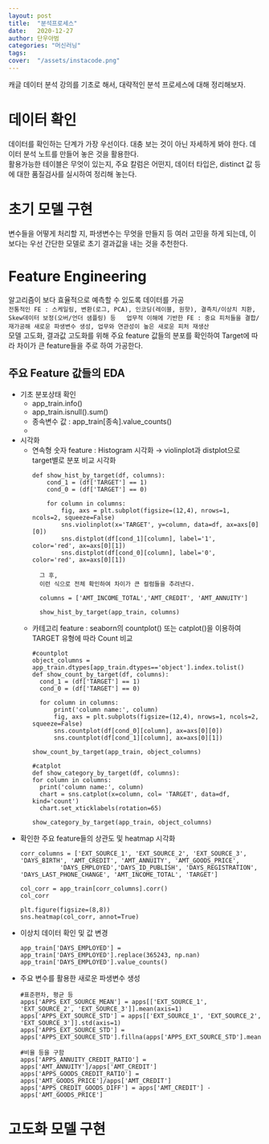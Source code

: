 ```yaml
---
layout: post
title:  "분석프로세스"
date:   2020-12-27
author: 단우아범
categories: "머신러닝"
tags:	
cover:  "/assets/instacode.png"
---
```


캐글 데이터 분석 강의를 기초로 해서, 대략적인 분석 프로세스에 대해 정리해보자.  


# 데이터 확인  
데이터를 확인하는 단계가 가장 우선이다. 대충 보는 것이 아닌 자세하게 봐야 한다. 데이터 분석 노트를 만들어 놓은 것을 활용한다.  
활용가능한 테이블은 무엇이 있는지, 주요 칼럼은 어떤지, 데이터 타입은, distinct 값 등에 대한 품질검사를 실시하여 정리해 놓는다.  
  
  
# 초기 모델 구현  
변수들을 어떻게 처리할 지, 파생변수는 무엇을 만들지 등 여러 고민을 하게 되는데, 이보다는 우선 간단한 모델로 초기 결과값을 내는 것을 추천한다.  

# Feature Engineering  
알고리즘이 보다 효율적으로 예측할 수 있도록 데이터를 가공  
`전통적인 FE : 스케일링, 변환(로그, PCA), 인코딩(레이블, 원핫), 결측치/이상치 치환, Skew데이터 보정(오버/언더 샘플링) 등  
업무적 이해에 기반한 FE : 중요 피처들을 결합/재가공해 새로운 파생변수 생성, 업무와 연관성이 높은 새로운 피처 재생산`  
모델 고도화, 결과값 고도화를 위해 주요 feature 값들의 분포를 확인하여 Target에 따라 차이가 큰 feature들을 주로 하여 가공한다.  
  ## 주요 Feature 값들의 EDA  
  - 기초 분포상태 확인  
    - app_train.info()  
    - app_train.isnull().sum()  
    - 종속변수 값 : app_train[종속].value_counts()  
    - 
  - 시각화  
    - 연속형 숫자 feature : Histogram 시각화 → violinplot과 distplot으로 target별로 분포 비교 시각화  
      ```
      def show_hist_by_target(df, columns):
          cond_1 = (df['TARGET'] == 1)
          cond_0 = (df['TARGET'] == 0)

          for column in columns:
              fig, axs = plt.subplot(figsize=(12,4), nrows=1, ncols=2, squeeze=False)
              sns.violinplot(x='TARGET', y=column, data=df, ax=axs[0][0])
              sns.distplot(df[cond_1][column], label='1', color='red', ax=axs[0][1])
              sns.distplot(df[cond_0][column], label='0', color='red', ax=axs[0][1])
              
        그 후, 
        이런 식으로 전체 확인하여 차이가 큰 컬럼들을 추려낸다.
        
        columns = ['AMT_INCOME_TOTAL','AMT_CREDIT', 'AMT_ANNUITY']

        show_hist_by_target(app_train, columns)
      ```
    - 카테고리 feature : seaborn의 countplot() 또는 catplot()을 이용하여 TARGET 유형에 따라 Count 비교
      ```
      #countplot
      object_columns = app_train.dtypes[app_train.dtypes=='object'].index.tolist()
      def show_count_by_target(df, columns):
        cond_1 = (df['TARGET'] == 1)
        cond_0 = (df['TARGET'] == 0)

        for column in columns:
            print('column name:', column)
            fig, axs = plt.subplots(figsize=(12,4), nrows=1, ncols=2, squeeze=False)
            sns.countplot(df[cond_0][column], ax=axs[0][0])
            sns.countplot(df[cond_1][column], ax=axs[0][1])

      show_count_by_target(app_train, object_columns)
      
      #catplot
      def show_category_by_target(df, columns):
      for column in columns:
        print('column name:', column)
        chart = sns.catplot(x=column, col= 'TARGET', data=df, kind='count')
        chart.set_xticklabels(rotation=65)

      show_category_by_target(app_train, object_columns)
      ```
  - 확인한 주요 feature들의 상관도 및 heatmap 시각화  
    ```
    corr_columns = ['EXT_SOURCE_1', 'EXT_SOURCE_2', 'EXT_SOURCE_3', 'DAYS_BIRTH', 'AMT_CREDIT', 'AMT_ANNUITY', 'AMT_GOODS_PRICE',
               'DAYS_EMPLOYED','DAYS_ID_PUBLISH', 'DAYS_REGISTRATION', 'DAYS_LAST_PHONE_CHANGE', 'AMT_INCOME_TOTAL', 'TARGET']

    col_corr = app_train[corr_columns].corr()
    col_corr

    plt.figure(figsize=(8,8))
    sns.heatmap(col_corr, annot=True)
    ```
  - 이상치 데이터 확인 및 값 변경  
    ```
    app_train['DAYS_EMPLOYED'] = app_train['DAYS_EMPLOYED'].replace(365243, np.nan)
    app_train['DAYS_EMPLOYED'].value_counts()
    ```
  - 주요 변수를 활용한 새로운 파생변수 생성  
    ```
    #표준편차, 평균 등
    apps['APPS_EXT_SOURCE_MEAN'] = apps[['EXT_SOURCE_1', 'EXT_SOURCE_2', 'EXT_SOURCE_3']].mean(axis=1)
    apps['APPS_EXT_SOURCE_STD'] = apps[['EXT_SOURCE_1', 'EXT_SOURCE_2', 'EXT_SOURCE_3']].std(axis=1)
    apps['APPS_EXT_SOURCE_STD'] = apps['APPS_EXT_SOURCE_STD'].fillna(apps['APPS_EXT_SOURCE_STD'].mean())
    
    #비율 등을 구함
    apps['APPS_ANNUITY_CREDIT_RATIO'] = apps['AMT_ANNUITY']/apps['AMT_CREDIT']
    apps['APPS_GOODS_CREDIT_RATIO'] = apps['AMT_GOODS_PRICE']/apps['AMT_CREDIT']
    apps['APPS_CREDIT_GOODS_DIFF'] = apps['AMT_CREDIT'] - apps['AMT_GOODS_PRICE']
    ```  

# 고도화 모델 구현  

